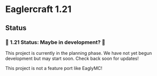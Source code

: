 # Eaglercraft 1.21
## Status

### 🚧 **1.21 Status: Maybe in development?** 🚧

This project is currently in the planning phase. We have not yet begun development but may start soon. Check back soon for updates!

This project is not a feature port like EaglyMC!
